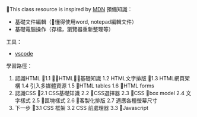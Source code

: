 This class resource is inspired by [MDN](https://developer.mozilla.org) 
預備知識：
  * 基礎文件編輯（懂得使用word, notepad編輯文件）
  * 基礎電腦操作（存檔，瀏覽器重新整理等）

工具：
  * [vscode](https://code.visualstudio.com/)

學習路徑：

  1. 認識HTML 
    1.1 HTML基礎知識
    1.2 HTML文字排版
    1.3 HTML網頁架構
    1.4 引入多媒體資源
    1.5 HTML tables
    1.6 HTML forms
  2. 認識CSS
    2.1 CSS基礎知識
    2.2 CSS選擇器
    2.3 CSS box model
    2.4 文字樣式
    2.5 區塊樣式
    2.6 客製化排版
    2.7 適應各種螢幕尺寸
  3. 下一步
    3.1 CSS 框架
    3.2 CSS 前處理器
    3.3 Javascript
